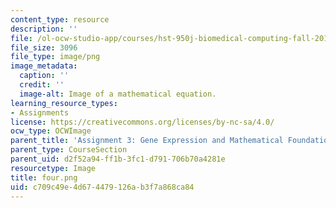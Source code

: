 ```yaml
---
content_type: resource
description: ''
file: /ol-ocw-studio-app/courses/hst-950j-biomedical-computing-fall-2010/c709c49e4d674479126ab3f7a868ca84_four.png
file_size: 3096
file_type: image/png
image_metadata:
  caption: ''
  credit: ''
  image-alt: Image of a mathematical equation.
learning_resource_types:
- Assignments
license: https://creativecommons.org/licenses/by-nc-sa/4.0/
ocw_type: OCWImage
parent_title: 'Assignment 3: Gene Expression and Mathematical Foundations'
parent_type: CourseSection
parent_uid: d2f52a94-ff1b-3fc1-d791-706b70a4281e
resourcetype: Image
title: four.png
uid: c709c49e-4d67-4479-126a-b3f7a868ca84
---
```

